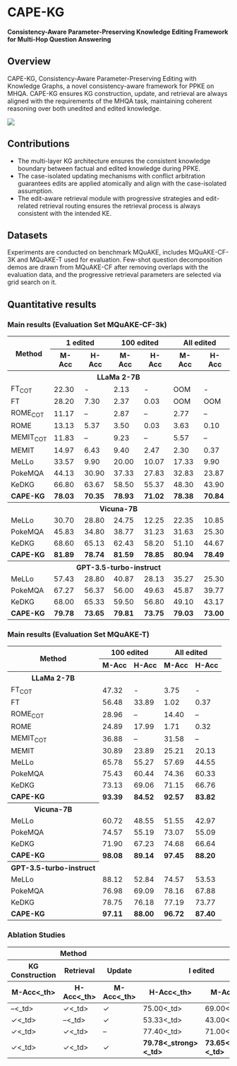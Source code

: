 # CAPE-KG
**Consistency-Aware Parameter-Preserving Knowledge Editing Framework for Multi-Hop Question Answering**
## Overview
CAPE-KG, Consistency-Aware Parameter-Preserving Editing with Knowledge Graphs, a novel consistency-aware framework for PPKE on MHQA. CAPE-KG ensures KG construction, update, and retrieval are always aligned with the requirements of the MHQA task, maintaining coherent reasoning over both unedited and edited knowledge.

![](README/method%20graph.png)


## Contributions
* The multi-layer KG architecture ensures the consistent knowledge boundary between factual and edited knowledge during PPKE.
* The case-isolated updating mechanisms with conflict arbitration guarantees edits are applied atomically and align with the case-isolated assumption.
* The edit-aware retrieval module with progressive strategies and edit-related retrieval routing ensures the retrieval process is always consistent with the intended KE.

## Datasets
Experiments are conducted on benchmark MQuAKE, includes MQuAKE-CF-3K and MQuAKE-T used for evaluation. Few-shot question decomposition demos are drawn from MQuAKE-CF after removing overlaps with the evaluation data, and the progressive retrieval
parameters are selected via grid search on it.

## Quantitative results
### Main results (Evaluation Set MQuAKE-CF-3k)

<table>
  <thead>
    <tr>
      <th rowspan="2">Method</th>
      <th colspan="2">1 edited</th>
      <th colspan="2">100 edited</th>
      <th colspan="2">All edited</th>
    </tr>
    <tr>
      <th>M-Acc<th>H-Acc
      <th>M-Acc<th>H-Acc
      <th>M-Acc<th>H-Acc
    </tr>
  </thead>
  <tbody>
    <tr>
      <th colspan="7" style="text-align:center;">LLaMa 2-7B</th>
    </tr>
    <tr>
      <td>FT<sub>COT
      <td>22.30<td>-
      <td>2.13<td>-
      <td>OOM<td>-
    </tr>
    <tr>
      <td>FT</td>
      <td>28.20<td>7.30
      <td>2.37<td>0.03
      <td>OOM<td>OOM
    </tr>
    <tr>
      <td>ROME<sub>COT
      <td>11.17<td>–
      <td>2.87<td>–
      <td>2.77<td>–
    </tr>
    <tr>
      <td>ROME</td>
      <td>13.13<td>5.37
      <td>3.50<td>0.03
      <td>3.63<td>0.10
    </tr>
    <tr>
      <td>MEMIT<sub>COT
      <td>11.83<td>–
      <td>9.23<td>–
      <td>5.57<td>–
    </tr>
    <tr>
      <td>MEMIT</td>
      <td>14.97<td>6.43
      <td>9.40<td>2.47
      <td>2.30<td>0.37
    </tr>
    <tr>
      <td>MeLLo</td>
      <td>33.57<td>9.90
      <td>20.00<td>10.07
      <td>17.33<td>9.90
    </tr>
    <tr>
      <td>PokeMQA</td>
      <td>44.13<td>30.90
      <td>37.33<td>27.83
      <td>32.83<td>23.87
    </tr>
    <tr>
      <td>KeDKG</td>
      <td>66.80<td>63.67
      <td>58.50<td>55.37
      <td>48.30<td>43.90
    </tr>
    <tr>
      <td><strong>CAPE-KG
      <td><strong>78.03<td><strong>70.35
      <td><strong>78.93<td><strong>71.02
      <td><strong>78.38<td><strong>70.84
    </tr>


 <tr>
      <th colspan="7" style="text-align:center;">Vicuna-7B</th>
    </tr>
    <tr>
      <td>MeLLo</td>
      <td>30.70<td>28.80
      <td>24.75<td>12.25
      <td>22.35<td>10.85
    </tr>
    <tr>
      <td>PokeMQA</td>
      <td>45.83<td>34.80
      <td>38.77<td>31.23
      <td>31.63<td>25.30
    </tr>
    <tr>
      <td>KeDKG</td>
      <td>68.60<td>65.13
      <td>62.43<td>58.20
      <td>51.10<td>44.67
    </tr>
    <tr>
      <td><strong>CAPE-KG
      <td><strong>81.89<td><strong>78.74
      <td><strong>81.59<td><strong>78.85
      <td><strong>80.94<td><strong>78.49
    </tr>



 <tr>
      <th colspan="7" style="text-align:center;">GPT-3.5-turbo-instruct</th>
    </tr>
    <tr>
      <td>MeLLo</td>
      <td>57.43<td>28.80
      <td>40.87<td>28.13
      <td>35.27<td>25.30
    </tr>
    <tr>
      <td>PokeMQA</td>
      <td>67.27<td>56.37
      <td>56.00<td>49.63
      <td>45.87<td>39.77
    </tr>
    <tr>
      <td>KeDKG</td>
      <td>68.00<td>65.33
      <td>59.50<td>56.80
      <td>49.10<td>43.17
    </tr>
    <tr>
      <td><strong>CAPE-KG
      <td><strong>79.78<td><strong>73.65
      <td><strong>79.81<td><strong>73.75
      <td><strong>79.03<td><strong>73.00
    </tr>
  </tbody>
</table>

### Main results (Evaluation Set MQuAKE-T)
<table>
  <thead>
    <tr>
      <th rowspan="2">Method</th>
      <th colspan="2">100 edited</th>
      <th colspan="2">All edited</th>
    </tr>
    <tr>
      <th>M-Acc<th>H-Acc
      <th>M-Acc<th>H-Acc
    </tr>
  </thead>
  <tbody>
    <tr>
      <th colspan=“5” style="text-align:center;">LLaMa 2-7B</th>
    </tr>
    <tr>
      <td>FT<sub>COT
      <td>47.32<td>-
      <td>3.75<td>-
    </tr>
    <tr>
      <td>FT</td>
      <td>56.48<td>33.89
      <td>1.02<td>0.37
    </tr>
    <tr>
      <td>ROME<sub>COT
      <td>28.96<td>–
      <td>14.40<td>–
    </tr>
    <tr>
      <td>ROME</td>
      <td>24.89<td>17.99
      <td>1.71<td>0.32
    </tr>
    <tr>
      <td>MEMIT<sub>COT
      <td>36.88<td>–
      <td>31.58<td>–
    </tr>
    <tr>
      <td>MEMIT</td>
      <td>30.89<td>23.89
      <td>25.21<td>20.13
    </tr>
    <tr>
      <td>MeLLo</td>
      <td>65.78<td>55.27
      <td>57.69<td>44.55
    </tr>
    <tr>
      <td>PokeMQA</td>
      <td>75.43<td>60.44
      <td>74.36<td>60.33
    </tr>
    <tr>
      <td>KeDKG</td>
      <td>73.13<td>69.06
      <td>71.15<td>66.76
    </tr>
    <tr>
      <td><strong>CAPE-KG
      <td><strong>93.39<td><strong>84.52
      <td><strong>92.57<td><strong>83.82
    </tr>


 <tr>
      <th colspan=“5” style="text-align:center;">Vicuna-7B</th>
    </tr>
    <tr>
      <td>MeLLo</td>
      <td>60.72<td>48.55
      <td>51.55<td>42.97
    </tr>
    <tr>
      <td>PokeMQA</td>
      <td>74.57<td>55.19
      <td>73.07<td>55.09
    </tr>
    <tr>
      <td>KeDKG</td>
      <td>71.90<td>67.23
      <td>74.68<td>66.64
    </tr>
    <tr>
      <td><strong>CAPE-KG
      <td><strong>98.08<td><strong>89.14
      <td><strong>97.45<td><strong>88.20
    </tr>

 <tr>
      <th colspan=“5” style="text-align:center;">GPT-3.5-turbo-instruct</th>
    </tr>
    <tr>
      <td>MeLLo</td>
      <td>88.12<td>52.84
      <td>74.57<td>53.53
    </tr>
    <tr>
      <td>PokeMQA</td>
      <td>76.98<td>69.09
      <td>78.16<td>67.88
    </tr>
    <tr>
      <td>KeDKG</td>
      <td>78.75<td>76.18
      <td>77.19<td>73.77
    </tr>
    <tr>
      <td><strong>CAPE-KG
      <td><strong>97.11<td><strong>88.00
      <td><strong>96.72<td><strong>87.40
    </tr>
  </tbody>
</table>


### Ablation Studies

<table>
  <thead>
    <tr>
      <th colspan="3">Method</th>
      <th colspan="6">MQUAKE-CF-3K</th>
      <th colspan="4">MQUAKE-CF-T</th>
    </tr>
    <tr>
      <th>KG Construction</th>
      <th>Retrieval</th>
      <th>Update</th>
      <th colspan="2">I edited</th>
      <th colspan="2">100 edited</th>
      <th colspan="2">All edited</th>
      <th colspan="2">I edited</th>
      <th colspan="2">All edited</th>
    </tr>
    <tr>
      <th>M-Acc<_th><th>H-Acc<_th>
      <th>M-Acc<_th><th>H-Acc<_th>
      <th>M-Acc<_th><th>H-Acc<_th>
      <th>M-Acc<_th><th>H-Acc<_th>
      <th>M-Acc<_th><th>H-Acc<_th>
      <th>M-Acc<_th><th>H-Acc<_th>
    </tr>
  </thead>
  <tbody>
    <tr>
      <td>–<_td><td>✓<_td><td>✓</td>
      <td>75.00<_td><td>69.00<_td>
      <td>74.67<_td><td>69.04<_td>
      <td>75.67<_td><td>69.00<_td>
      <td>96.00<_td><td>86.60<_td>
      <td>95.80<_td><td>86.60<_td>
    </tr>
    <tr>
      <td>✓<_td><td>–<_td><td>✓</td>
      <td>53.33<_td><td>43.00<_td>
      <td>51.33<_td><td>46.67<_td>
      <td>51.93<_td><td>46.00<_td>
      <td>87.33<_td><td>81.67<_td>
      <td>87.67<_td><td>82.00<_td>
    </tr>
    <tr>
      <td>✓<_td><td>✓<_td><td>–</td>
      <td>77.40<_td><td>71.00<_td>
      <td>74.58<_td><td>68.14<_td>
      <td>74.29<_td><td>68.10<_td>
      <td>96.60<_td><td>87.10<_td>
      <td>94.35<_td><td>85.60<_td>
    </tr>
    <tr>
      <td>✓<_td><td>✓<_td><td>✓</td>
      <td><strong>79.78<_strong><_td><td><strong>73.65<_strong><_td>
      <td><strong>79.81<_strong><_td><td><strong>73.75<_strong><_td>
      <td><strong>79.03<_strong><_td><td><strong>73.00<_strong><_td>
      <td><strong>97.11<_strong><_td><td><strong>88.00<_strong><_td>
      <td><strong>96.72<_strong><_td><td><strong>87.40<_strong><_td>
    </tr>
  </tbody>
</table>

